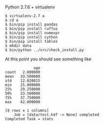 
Python 2.7.6 + virtualenv

    $ virtualenv-2.7 a
    $ cd a
    $ bin/pip install pandas
    $ bin/pip install ruffus
    $ bin/pip install numexpr
    $ bin/pip install cython
    $ bin/pip install tables
    $ mkdir data
    $ bin/python ../src/check_install.py

At this point you should see something like 

                 age
    count   2.000000
    mean   33.500000
    std    12.020815
    min    25.000000
    25%    29.250000
    50%    33.500000
    75%    37.750000
    max    42.000000
    
    [8 rows x 1 columns]
        Job = [data/test.hdf -> None] completed
    Completed Task = stats
